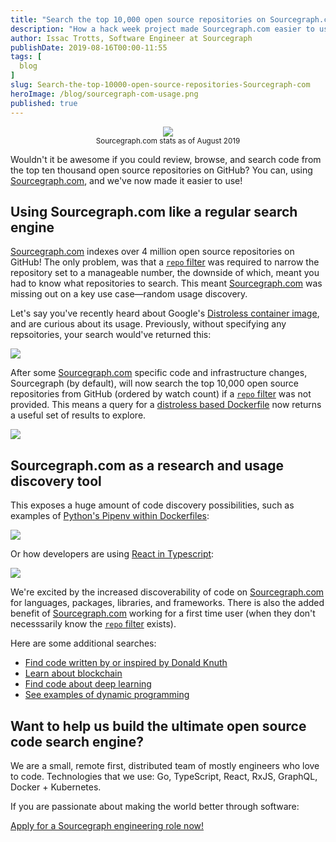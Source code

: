 ```yaml
---
title: "Search the top 10,000 open source repositories on Sourcegraph.com"
description: "How a hack week project made Sourcegraph.com easier to use, by searching the top 10k open source repositories on GitHub by default."
author: Issac Trotts, Software Engineer at Sourcegraph
publishDate: 2019-08-16T00:00-11:55
tags: [
  blog
]
slug: Search-the-top-10000-open-source-repositories-Sourcegraph-com
heroImage: /blog/sourcegraph-com-usage.png
published: true
---
```


<p style="text-align: center">
  <img src="/blog/sourcegraph-com-usage.png" />
  <br/><small>Sourcegraph.com stats as of August 2019</small>
</p>

Wouldn't it be awesome if you could review, browse, and search code from the top ten thousand open source repositories on GitHub? You can, using [Sourcegraph.com](https://sourcegraph.com), and we've now made it easier to use!

## Using Sourcegraph.com like a regular search engine

[Sourcegraph.com](https://sourcegraph.com) indexes over 4 million open source repositories on GitHub! The only problem, was that a [`repo` filter](https://docs.sourcegraph.com/user/search/queries) was required to narrow the repository set to a manageable number, the downside of which, meant you had to know what repositories to search. This meant [Sourcegraph.com](https://sourcegraph.com) was missing out on a key use case⁠—random usage discovery.

Let's say you've recently heard about Google's [Distroless container image](https://github.com/GoogleContainerTools/distroless), and are curious about its usage. Previously, without specifying any repsoitories, your search would've returned this:

![](/blog/too-many-matching-repos.png)

After some [Sourcegraph.com](https://sourcegraph.com) specific code and infrastructure changes, Sourcegraph (by default), will now search the top 10,000 open source repositories from GitHub (ordered by watch count) if a [`repo` filter](https://docs.sourcegraph.com/user/search/queries) was not provided. This means a query for a [distroless based Dockerfile](https://sourcegraph.com/search?q=file:Dockerfile+FROM+gcr.io/distroless) now returns a useful set of results to explore.

![](/blog/distroless-image-results.png)

## Sourcegraph.com as a research and usage discovery tool

This exposes a huge amount of code discovery possibilities, such as examples of [Python's Pipenv within Dockerfiles](https://sourcegraph.com/search?q=pipenv+f:Dockerfile):

![](/blog/pipenv-search.png)

Or how developers are using [React in Typescript](https://sourcegraph.com/search?q=react%5C.+lang:typescript):

![](/blog/react-typescript-search.png)

We're excited by the increased discoverability of code on [Sourcegraph.com](https://sourcegraph.com) for languages, packages, libraries, and frameworks. There is also the added benefit of [Sourcegraph.com](https://sourcegraph.com) working for a first time user (when they don't necesssarily know the [`repo` filter](https://docs.sourcegraph.com/user/search/queries) exists).

Here are some additional searches:

- [Find code written by or inspired by Donald Knuth](https://sourcegraph.com/search?q=knuth)
- [Learn about blockchain](https://sourcegraph.com/search?q=blockchain)
- [Find code about deep learning](https://sourcegraph.com/search?q=%22deep+learning%22)
- [See examples of dynamic programming](https://sourcegraph.com/search?q=%22dynamic+programming%22)

## Want to help us build the ultimate open source code search engine?

We are a small, remote first, distributed team of mostly engineers who love to code. Technologies that we use: Go, TypeScript, React, RxJS, GraphQL, Docker + Kubernetes.

If you are passionate about making the world better through software:

<a href="https://github.com/sourcegraph/careers/" class="btn btn-primary mt-4">Apply for a Sourcegraph engineering role now!</a>

